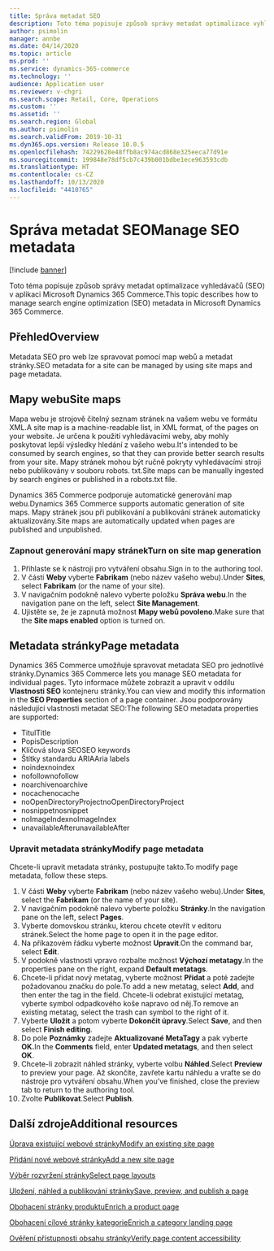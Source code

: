 ```yaml
---
title: Správa metadat SEO
description: Toto téma popisuje způsob správy metadat optimalizace vyhledávačů (SEO) v aplikaci Microsoft Dynamics 365 Commerce.
author: psimolin
manager: annbe
ms.date: 04/14/2020
ms.topic: article
ms.prod: ''
ms.service: dynamics-365-commerce
ms.technology: ''
audience: Application user
ms.reviewer: v-chgri
ms.search.scope: Retail, Core, Operations
ms.custom: ''
ms.assetid: ''
ms.search.region: Global
ms.author: psimolin
ms.search.validFrom: 2019-10-31
ms.dyn365.ops.version: Release 10.0.5
ms.openlocfilehash: 74229628e48ffb8ac974acd868e325eeca77d91e
ms.sourcegitcommit: 199848e78df5cb7c439b001bdbe1ece963593cdb
ms.translationtype: HT
ms.contentlocale: cs-CZ
ms.lasthandoff: 10/13/2020
ms.locfileid: "4410765"
---
```

# <a name="manage-seo-metadata"></a><span data-ttu-id="6d914-103">Správa metadat SEO</span><span class="sxs-lookup"><span data-stu-id="6d914-103">Manage SEO metadata</span></span>


[!include [banner](includes/banner.md)]

<span data-ttu-id="6d914-104">Toto téma popisuje způsob správy metadat optimalizace vyhledávačů (SEO) v aplikaci Microsoft Dynamics 365 Commerce.</span><span class="sxs-lookup"><span data-stu-id="6d914-104">This topic describes how to manage search engine optimization (SEO) metadata in Microsoft Dynamics 365 Commerce.</span></span>

## <a name="overview"></a><span data-ttu-id="6d914-105">Přehled</span><span class="sxs-lookup"><span data-stu-id="6d914-105">Overview</span></span>

<span data-ttu-id="6d914-106">Metadata SEO pro web lze spravovat pomocí map webů a metadat stránky.</span><span class="sxs-lookup"><span data-stu-id="6d914-106">SEO metadata for a site can be managed by using site maps and page metadata.</span></span>
    
## <a name="site-maps"></a><span data-ttu-id="6d914-107">Mapy webu</span><span class="sxs-lookup"><span data-stu-id="6d914-107">Site maps</span></span>

<span data-ttu-id="6d914-108">Mapa webu je strojově čitelný seznam stránek na vašem webu ve formátu XML.</span><span class="sxs-lookup"><span data-stu-id="6d914-108">A site map is a machine-readable list, in XML format, of the pages on your website.</span></span> <span data-ttu-id="6d914-109">Je určena k použití vyhledávacími weby, aby mohly poskytovat lepší výsledky hledání z vašeho webu.</span><span class="sxs-lookup"><span data-stu-id="6d914-109">It's intended to be consumed by search engines, so that they can provide better search results from your site.</span></span> <span data-ttu-id="6d914-110">Mapy stránek mohou být ručně pokryty vyhledávacími stroji nebo publikovány v souboru robots. txt.</span><span class="sxs-lookup"><span data-stu-id="6d914-110">Site maps can be manually ingested by search engines or published in a robots.txt file.</span></span>

<span data-ttu-id="6d914-111">Dynamics 365 Commerce podporuje automatické generování map webu.</span><span class="sxs-lookup"><span data-stu-id="6d914-111">Dynamics 365 Commerce supports automatic generation of site maps.</span></span> <span data-ttu-id="6d914-112">Mapy stránek jsou při publikování a publikování stránek automaticky aktualizovány.</span><span class="sxs-lookup"><span data-stu-id="6d914-112">Site maps are automatically updated when pages are published and unpublished.</span></span>

### <a name="turn-on-site-map-generation"></a><span data-ttu-id="6d914-113">Zapnout generování mapy stránek</span><span class="sxs-lookup"><span data-stu-id="6d914-113">Turn on site map generation</span></span>

1. <span data-ttu-id="6d914-114">Přihlaste se k nástroji pro vytváření obsahu.</span><span class="sxs-lookup"><span data-stu-id="6d914-114">Sign in to the authoring tool.</span></span>
1. <span data-ttu-id="6d914-115">V části **Weby** vyberte **Fabrikam** (nebo název vašeho webu).</span><span class="sxs-lookup"><span data-stu-id="6d914-115">Under **Sites**, select **Fabrikam** (or the name of your site).</span></span>
1. <span data-ttu-id="6d914-116">V navigačním podokně nalevo vyberte položku **Správa webu**.</span><span class="sxs-lookup"><span data-stu-id="6d914-116">In the navigation pane on the left, select **Site Management**.</span></span>
1. <span data-ttu-id="6d914-117">Ujistěte se, že je zapnutá možnost **Mapy webů povoleno**.</span><span class="sxs-lookup"><span data-stu-id="6d914-117">Make sure that the **Site maps enabled** option is turned on.</span></span>

## <a name="page-metadata"></a><span data-ttu-id="6d914-118">Metadata stránky</span><span class="sxs-lookup"><span data-stu-id="6d914-118">Page metadata</span></span>

<span data-ttu-id="6d914-119">Dynamics 365 Commerce umožňuje spravovat metadata SEO pro jednotlivé stránky.</span><span class="sxs-lookup"><span data-stu-id="6d914-119">Dynamics 365 Commerce lets you manage SEO metadata for individual pages.</span></span> <span data-ttu-id="6d914-120">Tyto informace můžete zobrazit a upravit v oddílu **Vlastnosti SEO** kontejneru stránky.</span><span class="sxs-lookup"><span data-stu-id="6d914-120">You can view and modify this information in the **SEO Properties** section of a page container.</span></span> <span data-ttu-id="6d914-121">Jsou podporovány následující vlastnosti metadat SEO:</span><span class="sxs-lookup"><span data-stu-id="6d914-121">The following SEO metadata properties are supported:</span></span>

- <span data-ttu-id="6d914-122">Titul</span><span class="sxs-lookup"><span data-stu-id="6d914-122">Title</span></span>
- <span data-ttu-id="6d914-123">Popis</span><span class="sxs-lookup"><span data-stu-id="6d914-123">Description</span></span>
- <span data-ttu-id="6d914-124">Klíčová slova SEO</span><span class="sxs-lookup"><span data-stu-id="6d914-124">SEO keywords</span></span>
- <span data-ttu-id="6d914-125">Štítky standardu ARIA</span><span class="sxs-lookup"><span data-stu-id="6d914-125">Aria labels</span></span>
- <span data-ttu-id="6d914-126">noindex</span><span class="sxs-lookup"><span data-stu-id="6d914-126">noindex</span></span>
- <span data-ttu-id="6d914-127">nofollow</span><span class="sxs-lookup"><span data-stu-id="6d914-127">nofollow</span></span>
- <span data-ttu-id="6d914-128">noarchive</span><span class="sxs-lookup"><span data-stu-id="6d914-128">noarchive</span></span>
- <span data-ttu-id="6d914-129">nocache</span><span class="sxs-lookup"><span data-stu-id="6d914-129">nocache</span></span>
- <span data-ttu-id="6d914-130">noOpenDirectoryProject</span><span class="sxs-lookup"><span data-stu-id="6d914-130">noOpenDirectoryProject</span></span>
- <span data-ttu-id="6d914-131">nosnippet</span><span class="sxs-lookup"><span data-stu-id="6d914-131">nosnippet</span></span>
- <span data-ttu-id="6d914-132">noImageIndex</span><span class="sxs-lookup"><span data-stu-id="6d914-132">noImageIndex</span></span>
- <span data-ttu-id="6d914-133">unavailableAfter</span><span class="sxs-lookup"><span data-stu-id="6d914-133">unavailableAfter</span></span>

### <a name="modify-page-metadata"></a><span data-ttu-id="6d914-134">Upravit metadata stránky</span><span class="sxs-lookup"><span data-stu-id="6d914-134">Modify page metadata</span></span>

<span data-ttu-id="6d914-135">Chcete-li upravit metadata stránky, postupujte takto.</span><span class="sxs-lookup"><span data-stu-id="6d914-135">To modify page metadata, follow these steps.</span></span>

1. <span data-ttu-id="6d914-136">V části **Weby** vyberte **Fabrikam** (nebo název vašeho webu).</span><span class="sxs-lookup"><span data-stu-id="6d914-136">Under **Sites**, select the **Fabrikam** (or the name of your site).</span></span>
1. <span data-ttu-id="6d914-137">V navigačním podokně nalevo vyberte položku **Stránky**.</span><span class="sxs-lookup"><span data-stu-id="6d914-137">In the navigation pane on the left, select **Pages**.</span></span>
1. <span data-ttu-id="6d914-138">Vyberte domovskou stránku, kterou chcete otevřít v editoru stránek.</span><span class="sxs-lookup"><span data-stu-id="6d914-138">Select the home page to open it in the page editor.</span></span>
1. <span data-ttu-id="6d914-139">Na příkazovém řádku vyberte možnost **Upravit**.</span><span class="sxs-lookup"><span data-stu-id="6d914-139">On the command bar, select **Edit**.</span></span>
1. <span data-ttu-id="6d914-140">V podokně vlastnosti vpravo rozbalte možnost **Výchozí metatagy**.</span><span class="sxs-lookup"><span data-stu-id="6d914-140">In the properties pane on the right, expand **Default metatags**.</span></span>
1. <span data-ttu-id="6d914-141">Chcete-li přidat nový metatag, vyberte možnost **Přidat** a poté zadejte požadovanou značku do pole.</span><span class="sxs-lookup"><span data-stu-id="6d914-141">To add a new metatag, select **Add**, and then enter the tag in the field.</span></span> <span data-ttu-id="6d914-142">Chcete-li odebrat existující metatag, vyberte symbol odpadkového koše napravo od něj.</span><span class="sxs-lookup"><span data-stu-id="6d914-142">To remove an existing metatag, select the trash can symbol to the right of it.</span></span>
1. <span data-ttu-id="6d914-143">Vyberte **Uložit** a potom vyberte **Dokončit úpravy**.</span><span class="sxs-lookup"><span data-stu-id="6d914-143">Select **Save**, and then select **Finish editing**.</span></span>
1. <span data-ttu-id="6d914-144">Do pole **Poznámky** zadejte **Aktualizované MetaTagy** a pak vyberte **OK.**</span><span class="sxs-lookup"><span data-stu-id="6d914-144">In the **Comments** field, enter **Updated metatags**, and then select **OK**.</span></span>
1. <span data-ttu-id="6d914-145">Chcete-li zobrazit náhled stránky, vyberte volbu **Náhled**.</span><span class="sxs-lookup"><span data-stu-id="6d914-145">Select **Preview** to preview your page.</span></span> <span data-ttu-id="6d914-146">Až skončíte, zavřete kartu náhledu a vraťte se do nástroje pro vytváření obsahu.</span><span class="sxs-lookup"><span data-stu-id="6d914-146">When you've finished, close the preview tab to return to the authoring tool.</span></span>
1. <span data-ttu-id="6d914-147">Zvolte **Publikovat**.</span><span class="sxs-lookup"><span data-stu-id="6d914-147">Select **Publish**.</span></span>

## <a name="additional-resources"></a><span data-ttu-id="6d914-148">Další zdroje</span><span class="sxs-lookup"><span data-stu-id="6d914-148">Additional resources</span></span>

[<span data-ttu-id="6d914-149">Úprava existující webové stránky</span><span class="sxs-lookup"><span data-stu-id="6d914-149">Modify an existing site page</span></span>](modify-existing-page.md)

[<span data-ttu-id="6d914-150">Přidání nové webové stránky</span><span class="sxs-lookup"><span data-stu-id="6d914-150">Add a new site page</span></span>](add-new-page.md)

[<span data-ttu-id="6d914-151">Výběr rozvržení stránky</span><span class="sxs-lookup"><span data-stu-id="6d914-151">Select page layouts</span></span>](select-page-layouts.md)

[<span data-ttu-id="6d914-152">Uložení, náhled a publikování stránky</span><span class="sxs-lookup"><span data-stu-id="6d914-152">Save, preview, and publish a page</span></span>](save-preview-publish-page.md)

[<span data-ttu-id="6d914-153">Obohacení stránky produktu</span><span class="sxs-lookup"><span data-stu-id="6d914-153">Enrich a product page</span></span>](enrich-product-page.md)

[<span data-ttu-id="6d914-154">Obohacení cílové stránky kategorie</span><span class="sxs-lookup"><span data-stu-id="6d914-154">Enrich a category landing page</span></span>](enrich-category-page.md)

[<span data-ttu-id="6d914-155">Ověření přístupnosti obsahu stránky</span><span class="sxs-lookup"><span data-stu-id="6d914-155">Verify page content accessibility</span></span>](verify-accessibility.md)

